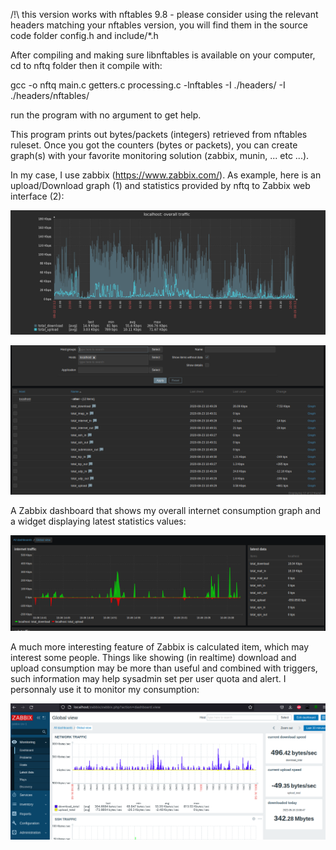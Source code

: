 /!\ this version works with nftables 9.8 - please consider using the relevant headers matching your nftables version, you will find them in the source code folder config.h and include/*.h

After compiling and making sure libnftables is available on your computer, cd to nftq folder then it compile with:

gcc -o nftq main.c getters.c processing.c  -lnftables -I ./headers/ -I ./headers/nftables/

run the program with no argument to get help. 

This program prints out bytes/packets (integers) retrieved from nftables ruleset.
Once you got the counters (bytes or packets), you can create graph(s) with your favorite monitoring solution (zabbix, munin, ... etc ...).

In my case, I use zabbix (https://www.zabbix.com/). As example, here is an upload/Download graph (1) and statistics provided by nftq to Zabbix web interface (2):
 
![zabbix-graph](screenshots/zabbix-1.png)

![zabbix-graph](screenshots/zabbix-data-flow.png)

A Zabbix dashboard that shows my overall internet consumption graph and a widget displaying latest statistics values:

![zabbix-graph](screenshots/zabbix-dashboard.png)

A much more interesting feature of Zabbix is calculated item, which may interest some people. Things like showing (in realtime) download and upload consumption may be more than useful and combined with triggers, such information may help sysadmin set per user quota and alert. I personnaly use it to monitor my consumption:

![zabbix-graph](screenshots/dashboard2.png)

